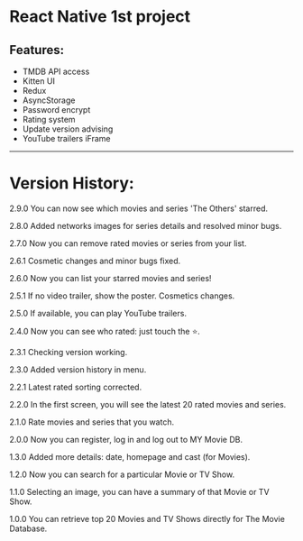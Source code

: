 # React Native 1st project

## Features:

- TMDB API access
- Kitten UI
- Redux
- AsyncStorage
- Password encrypt
- Rating system
- Update version advising
- YouTube trailers iFrame

-------------------

# Version History:

2.9.0 You can now see which movies and series 'The Others' starred.

2.8.0 Added networks images for series details and resolved minor bugs.

2.7.0 Now you can remove rated movies or series from your list.

2.6.1 Cosmetic changes and minor bugs fixed.

2.6.0 Now you can list your starred movies and series!

2.5.1 If no video trailer, show the poster. Cosmetics changes.

2.5.0 If available, you can play YouTube trailers.

2.4.0 Now you can see who rated: just touch the ⭐️.

2.3.1 Checking version working.

2.3.0 Added version history in menu.

2.2.1 Latest rated sorting corrected.

2.2.0 In the first screen, you will see the latest 20 rated movies and series.

2.1.0 Rate movies and series that you watch.

2.0.0 Now you can register, log in and log out to MY Movie DB.

1.3.0 Added more details: date, homepage and cast (for Movies).

1.2.0 Now you can search for a particular Movie or TV Show.

1.1.0 Selecting an image, you can have a summary of that Movie or TV Show.

1.0.0 You can retrieve top 20 Movies and TV Shows directly for The Movie Database.
